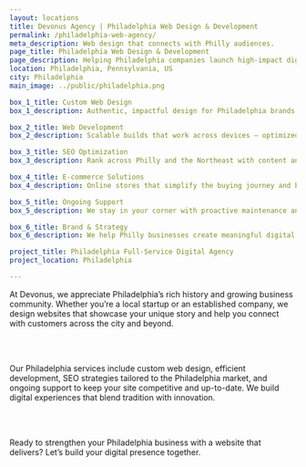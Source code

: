 ```yaml
---
layout: locations
title: Devonus Agency | Philadelphia Web Design & Development
permalink: /philadelphia-web-agency/
meta_description: Web design that connects with Philly audiences.
page_title: Philadelphia Web Design & Development
page_description: Helping Philadelphia companies launch high-impact digital platforms.
location: Philadelphia, Pennsylvania, US
city: Philadelphia
main_image: ../public/philadelphia.png

box_1_title: Custom Web Design
box_1_description: Authentic, impactful design for Philadelphia brands who want to stand out online.

box_2_title: Web Development
box_2_description: Scalable builds that work across devices — optimized for performance and growth.

box_3_title: SEO Optimization
box_3_description: Rank across Philly and the Northeast with content and SEO that speaks your language.

box_4_title: E-commerce Solutions
box_4_description: Online stores that simplify the buying journey and boost your conversion rate.

box_5_title: Ongoing Support
box_5_description: We stay in your corner with proactive maintenance and updates.

box_6_title: Brand & Strategy
box_6_description: We help Philly businesses create meaningful digital brands that last.

project_title: Philadelphia Full-Service Digital Agency
project_location: Philadelphia

---
```


At Devonus, we appreciate Philadelphia’s rich history and growing business community. Whether you’re a local startup or an established company, we design websites that showcase your unique story and help you connect with customers across the city and beyond.

<br>  
<br>

Our Philadelphia services include custom web design, efficient development, SEO strategies tailored to the Philadelphia market, and ongoing support to keep your site competitive and up-to-date. We build digital experiences that blend tradition with innovation.

<br>  
<br>

Ready to strengthen your Philadelphia business with a website that delivers? Let’s build your digital presence together.
